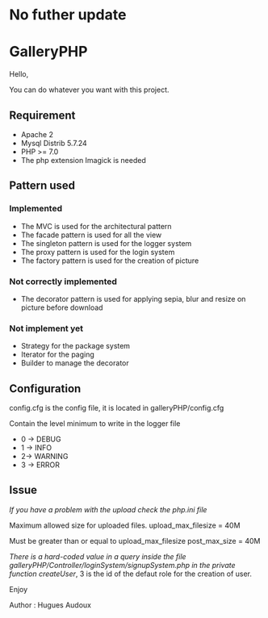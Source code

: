 # No futher update

# GalleryPHP
Hello,

You can do whatever you want with this project.

## Requirement

- Apache 2
- Mysql Distrib 5.7.24
- PHP >= 7.0
- The php extension Imagick is needed


## Pattern used

### Implemented
- The MVC is used for the architectural pattern
- The facade pattern is used for all the view
- The singleton pattern is used for the logger system
- The proxy pattern is used for the login system
- The factory pattern is used for the creation of picture

### Not correctly implemented
- The decorator pattern is used for applying sepia, blur and resize on picture before download


### Not implement yet
- Strategy for the package system
- Iterator for the paging
- Builder to manage the decorator


## Configuration

config.cfg is the config file, it is located in galleryPHP/config.cfg

Contain the level minimum to write in the logger file

- 0 -> DEBUG
- 1 -> INFO
- 2-> WARNING
- 3 -> ERROR


## Issue
*If you have a problem with the upload check the php.ini file*

Maximum allowed size for uploaded files.
upload_max_filesize = 40M

Must be greater than or equal to upload_max_filesize
post_max_size = 40M

*There is a hard-coded value in a query inside the file galleryPHP/Controller/loginSystem/signupSystem.php in the private function createUser*, 3 is the id of the defaut role for the creation of user.

Enjoy

Author : Hugues Audoux
